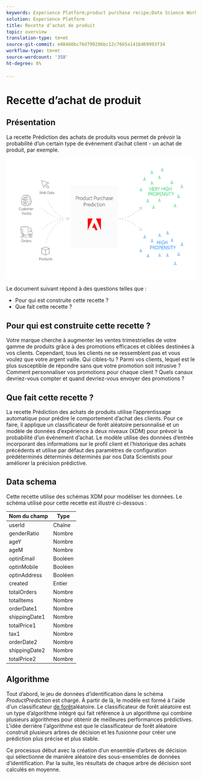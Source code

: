```yaml
---
keywords: Experience Platform;product purchase recipe;Data Science Workspace;popular topics
solution: Experience Platform
title: Recette d’achat de produit
topic: overview
translation-type: tm+mt
source-git-commit: e08460bc76d79920bbc12c7665a1416d69993f34
workflow-type: tm+mt
source-wordcount: '358'
ht-degree: 8%

---
```



# Recette d’achat de produit

## Présentation

La recette Prédiction des achats de produits vous permet de prévoir la probabilité d’un certain type de événement d’achat client - un achat de produit, par exemple.

![](../images/pre-built-recipes/ppp_bigpicture.png)

Le document suivant répond à des questions telles que :
* Pour qui est construite cette recette ?
* Que fait cette recette ?

## Pour qui est construite cette recette ?

Votre marque cherche à augmenter les ventes trimestrielles de votre gamme de produits grâce à des promotions efficaces et ciblées destinées à vos clients. Cependant, tous les clients ne se ressemblent pas et vous voulez que votre argent vaille. Qui cibles-tu ? Parmi vos clients, lequel est le plus susceptible de répondre sans que votre promotion soit intrusive ? Comment personnaliser vos promotions pour chaque client ? Quels canaux devriez-vous compter et quand devriez-vous envoyer des promotions ?

## Que fait cette recette ?

La recette Prédiction des achats de produits utilise l’apprentissage automatique pour prédire le comportement d’achat des clients. Pour ce faire, il applique un classificateur de forêt aléatoire personnalisé et un modèle de données d’expérience à deux niveaux (XDM) pour prévoir la probabilité d’un événement d’achat. Le modèle utilise des données d’entrée incorporant des informations sur le profil client et l’historique des achats précédents et utilise par défaut des paramètres de configuration prédéterminés déterminés déterminés par nos Data Scientists pour améliorer la précision prédictive.

## Data schema

Cette recette utilise des schémas [](../../xdm/home.md) XDM pour modéliser les données. Le schéma utilisé pour cette recette est illustré ci-dessous :

| Nom du champ | Type |
--- | ---
| userId | Chaîne |
| genderRatio | Nombre |
| ageY | Nombre |
| ageM | Nombre |
| optinEmail | Booléen |
| optinMobile | Booléen |
| optinAddress | Booléen |
| created | Entier |
| totalOrders | Nombre |
| totalItems | Nombre |
| orderDate1 | Nombre |
| shippingDate1 | Nombre |
| totalPrice1 | Nombre |
| tax1 | Nombre |
| orderDate2 | Nombre |
| shippingDate2 | Nombre |
| totalPrice2 | Nombre |


## Algorithme

Tout d’abord, le jeu de données d’identification dans le schéma *ProductPrediction* est chargé. À partir de là, le modèle est formé à l&#39;aide d&#39;un classificateur [de forêt](https://scikit-learn.org/stable/modules/generated/sklearn.ensemble.RandomForestClassifier.html)aléatoire. Le classificateur de forêt aléatoire est un type d’algorithme intégré qui fait référence à un algorithme qui combine plusieurs algorithmes pour obtenir de meilleures performances prédictives. L&#39;idée derrière l&#39;algorithme est que le classificateur de forêt aléatoire construit plusieurs arbres de décision et les fusionne pour créer une prédiction plus précise et plus stable.

Ce processus début avec la création d’un ensemble d’arbres de décision qui sélectionne de manière aléatoire des sous-ensembles de données d’identification. Par la suite, les résultats de chaque arbre de décision sont calculés en moyenne.